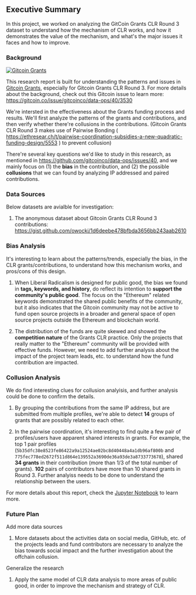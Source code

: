 ## Executive Summary

In this project, we worked on analyzing the GitCoin Grants CLR Round 3 dataset to understand how the mechanism of CLR works, and how it demonstrates the value of the mechanism, and what's the major issues it faces and how to improve.

### Background

[![Gitcoin Grants](http://img.youtube.com/vi/eVgEWSPFR2o/0.jpg)](https://youtu.be/eVgEWSPFR2o)

This research report is built for understanding the patterns and issues in [Gitcoin Grants](https://gitcoin.co/grants/), especially for Gitcoin Grants CLR Round 3. For more details about the background, check out this Gitcoin issue to learn more: https://gitcoin.co/issue/gitcoinco/data-ops/40/3530

We're intersted in the effectiveness about the Grants funding process and results. We'll first analyze the patterns of the grants and contributions, and then verify whether there're collusions in the contributions. (Gitcoin Grants CLR Round 3 makes use of Pairwise Bonding ( https://ethresear.ch/t/pairwise-coordination-subsidies-a-new-quadratic-funding-design/5553 ) to prevent collusion)

There're several key questions we'd like to study in this research, as mentioned in https://github.com/gitcoinco/data-ops/issues/40, and we mainly focus on (1) the **bias** in the contribution, and (2) the possible **collusions** that we can found by analyzing IP addressed and paired contributions.

### Data Sources

Below datasets are avialble for investigation:

1. The anonymous dataset about Gitcoin Grants CLR Round 3 contributions: https://gist.github.com/owocki/1d6deebe478bfbda3656bb243aab2610


### Bias Analysis

It's interesting to learn about the patterns/trends, especially the bias, in the CLR grants/contributions, to understand how this mechanism works, and pros/cons of this design.

1. When Liberal Radicalism is designed for public good, the bias we found in **tags, keywords, and history**, do reflect its intention to **support the community's public good**. The focus on the "Ethereum" related keywords demonstrated the shared public benefits of the community, but it also indicates that the Gitcoin community may not be active to fund open source projects in a broader and general space of open source projects outside the Ethereum and blockchain world.

2. The distribution of the funds are quite skewed and showed the **competition nature** of the Grants CLR practice. Only the projects that really matter to the "Ethereum" community will be provided with effective funds. However, we need to add further analysis about the impact of the project team leads, etc. to understand how the fund contribution are impacted.

### Collusion Analysis

We do find interesting clues for collusion analyisis, and further analysis could be done to confirm the details.

1. By grouping the contributions from the same IP address, but are submitted from multiple profiles, we're able to detect **14** groups of grants that are possibly related to each other.

1. In the pairwise coordination, it's interesting to find quite a few pair of profiles/users have apparent shared interests in grants. For example, the top 1 pair profiles (`5b35dfc38e8523fe86422a9a12524ae02bc8d40448a4a1db96af800b` and `775fec778ed2672f511d864e139552a3690de36a93de3a8733773678`), shared **34 grants** in their contribution (more than 1/3 of the total number of grants). **102** pairs of contributors have more than 10 shared grants in Round 3.  Further analyiss needs to be done to understand the relationship between the users.


For more details about this report, check the [Jupyter Notebook](./analysis.ipynb) to learn more.

### Future Plan

Add more data sources

1. More datasets about the activities data on social media, GitHub, etc. of the projects leads and fund contributors are necessary to analyze the bias towards social impact and the further investigation about the offchain collusion.

Generalize the research

1. Apply the same model of CLR data analysis to more areas of public good, in order to improve the mechanism and strategy of CLR.
